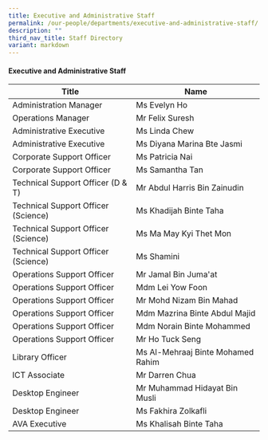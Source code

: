 ```yaml
---
title: Executive and Administrative Staff
permalink: /our-people/departments/executive-and-administrative-staff/
description: ""
third_nav_title: Staff Directory
variant: markdown
---
```

#### Executive and Administrative Staff

| Title | Name |
|---|---|
| Administration Manager | Ms Evelyn Ho |
| Operations Manager  | Mr Felix Suresh |
| Administrative Executive | Ms Linda Chew |
| Administrative Executive  | Ms Diyana Marina Bte Jasmi  |
| Corporate Support Officer | Ms Patricia Nai |
| Corporate Support Officer | Ms Samantha Tan |
| Technical Support Officer (D & T) | Mr Abdul Harris Bin Zainudin |
| Technical Support Officer (Science) | Ms Khadijah Binte Taha |
| Technical Support Officer (Science) | Ms Ma May Kyi Thet Mon |
| Technical Support Officer (Science) | Ms Shamini |
| Operations Support Officer | Mr Jamal Bin Juma'at |
| Operations Support Officer | Mdm Lei Yow Foon |
| Operations Support Officer | Mr Mohd Nizam Bin Mahad |
| Operations Support Officer | Mdm Mazrina Binte Abdul Majid |
| Operations Support Officer | Mdm Norain Binte Mohammed |
| Operations Support Officer  | Mr Ho Tuck Seng  |
| Library Officer | Ms Al-Mehraaj Binte Mohamed Rahim |
| ICT Associate | Mr Darren Chua  |
| Desktop Engineer | Mr Muhammad Hidayat Bin Musli |
| Desktop Engineer | Ms Fakhira Zolkafli |
| AVA Executive | Ms Khalisah Binte Taha |